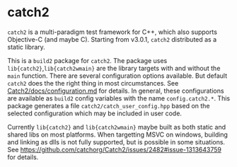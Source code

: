 # catch2

`catch2` is a multi-paradigm test framework for C++, which also supports Objective-C (and maybe C). Starting from v3.0.1, `catch2` distributed as a static library.

This is a `build2` package for `catch2`. The package uses `lib{catch2}`,`lib{catch2wmain}` are the library targets with and without the `main` function.
There are several configuration options available. But default `catch2` does the the right thing in most circumstances. See [Catch2/docs/configuration.md](https://github.com/catchorg/Catch2/blob/605a34765aa5d5ecbf476b4598a862ada971b0cc/docs/configuration.md) for details.
In general, these configurations are available as `build2` config variables with the name `config.catch2.*`.
This package generates a file `catch2/catch_user_config.hpp` based on the selected configuration which may be included in user code.

Currently `lib{catch2}` and `lib{catch2wmain}` maybe built as both static and shared libs on most platforms.
When targetting MSVC on windows, building and linking as dlls is not fully supported, but is possible in some situations.
See https://github.com/catchorg/Catch2/issues/2482#issue-1313643759 for details.
